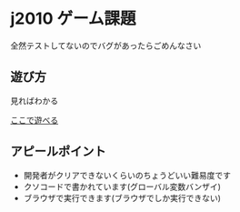 # j2010 ゲーム課題
全然テストしてないのでバグがあったらごめんなさい
## 遊び方
見ればわかる

[ここで遊べる](https://kiji-haru.github.io/fjff/)
## アピールポイント
- 開発者がクリアできないくらいのちょうどいい難易度です
- クソコードで書かれています(グローバル変数バンザイ)
- ブラウザで実行できます(ブラウザでしか実行できない)
